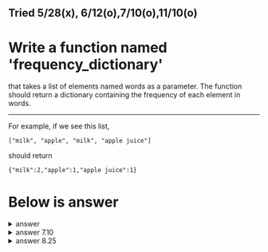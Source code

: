 Tried 5/28(x), 6/12(o),7/10(o),11/10(o)
---

# Write a function named 'frequency_dictionary'
that takes a list of elements named words as a parameter.
The function should return a dictionary containing the frequency of each element in words.

---


For example, if we see this list,
```
["milk", "apple", "milk", "apple juice"]
```
should return
```
{"milk":2,"apple":1,"apple juice":1}
```

# Below is answer

<details>
  <summary>answer</summary>
  
  ```py
  #defining a function named 'frequency_dictionary' that has a 'words' parameter
  def frequency_dictionary(words):

    #set a new dictinoary
    new_dic = {}

    #for every word in a list called words
    for word in words:

      #if that keyword doesn't exist in a new dictionary called new_dic
      if word not in new_dic:

        #set the value as zero
        new_dic[word] = 0

      #if it exists, assign value with the corresponding key in a 'words' list
      new_dic[word] += 1
    return new_dic


  print(frequency_dictionary(["milk", "apple", "milk", "apple juice"]))                   #{'milk': 2, 'apple': 1, 'apple juice': 1}
  ```
</details>

<details>
  <summary>answer 7.10</summary>
  
  ```py
  def frequency_dictionary(lst):
      return {a:lst.count(a) for a in lst}
  ```
</details>

<details>
  <summary>answer 8.25</summary>
  
  ```py
  def frequency_dictionary(words):
      dic = {}
      for each in words:
          dic.setdefault(each, words.count(each))
      return dic
  ```
</details>
